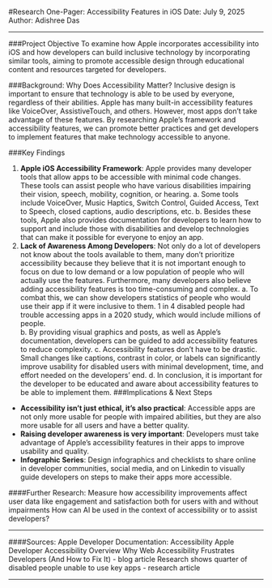 #Research One-Pager: Accessibility Features in iOS
Date: July 9, 2025
Author: Adishree Das
***

###Project Objective
To examine how Apple incorporates accessibility into iOS and how developers can build inclusive technology by incorporating similar tools, aiming to promote accessible design through educational content and resources targeted for developers.  

###Background: Why Does Accessibility Matter?
Inclusive design is important to ensure that technology is able to be used by everyone, regardless of their abilities. Apple has many built-in accessibility features like VoiceOver, AssistiveTouch, and others. However, most apps don’t take advantage of these features. By researching Apple’s framework and accessibility features, we can promote better practices and get developers to implement features that make technology accessible to anyone.

###Key Findings
1. **Apple iOS Accessibility Framework**: Apple provides many developer tools that allow apps to be accessible with minimal code changes. These tools can assist people who have various disabilities impairing their vision, speech, mobility, cognition, or hearing. 
    a. Some tools include VoiceOver, Music Haptics, Switch Control, Guided Access, Text to Speech, closed captions, audio descriptions, etc.
    b. Besides these tools, Apple also provides documentation for developers to learn how to support and include those with disabilities and develop technologies that can make it possible for everyone to enjoy an app.
2. **Lack of Awareness Among Developers**: Not only do a lot of developers not know about the tools available to them, many don’t prioritize accessibility because they believe that it is not important enough to focus on due to low demand or a low population of people who will actually use the features. Furthermore, many developers also believe adding accessibility features is too time-consuming and complex.
    a. To combat this, we can show developers statistics of people who would use their app if it were inclusive to them. 1 in 4 disabled people had trouble accessing apps in a 2020 study, which would include millions of people.  
    b. By providing visual graphics and posts, as well as Apple’s documentation, developers can be guided to add accessibility features to reduce complexity.
    c. Accessibility features don’t have to be drastic. Small changes like captions, contrast in color, or labels can significantly improve usability for disabled users with minimal development, time, and effort needed on the developers’ end. 
    d. In conclusion, it is important for the developer to be educated and aware about accessibility features to be able to implement them. 
###Implications & Next Steps
* **Accessibility isn’t just ethical, it’s also practical**: Accessible apps are not only more usable for people with impaired abilities, but they are also more usable for all users and have a better quality.
* **Raising developer awareness is very important**: Developers must take advantage of Apple’s accessibility features in their apps to improve usability and quality.
* **Infographic Series**: Design infographics and checklists to share online in developer communities, social media, and on Linkedin to visually guide developers on steps to make their apps more accessible. 

####Further Research:
Measure how accessibility improvements affect user data like engagement and satisfaction both for users with and without impairments
How can AI be used in the context of accessibility or to assist developers?

***

####Sources:
Apple Developer Documentation: Accessibility
Apple Developer Accessibility Overview
Why Web Accessibility Frustrates Developers (And How to Fix It) - blog article
Research shows quarter of disabled people unable to use key apps - research article

***
